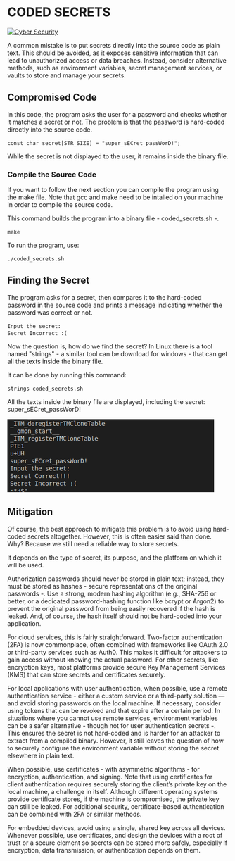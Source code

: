 # CODED SECRETS

<a href='' target="_blank"><img alt='Cyber Security' src='https://img.shields.io/badge/Cyber_Security-100000?style=for-the-badge&logo=Cyber Security&logoColor=B60000&labelColor=FFA200&color=FFA200'/></a>


A common mistake is to put secrets directly into the source code as plain text. This should be avoided, as it exposes sensitive information that can lead to unauthorized access or data breaches. Instead, consider alternative methods, such as environment variables, secret management services, or vaults to store and manage your secrets.

## Compromised Code
In this code, the program asks the user for a password and checks whether it matches a secret or not. The problem is that the password is hard-coded directly into the source code.

```shell
const char secret[STR_SIZE] = "super_sECret_passWorD!";
```

While the secret is not displayed to the user, it remains inside the binary file.

### Compile the Source Code
If you want to follow the next section you can compile the program using the make file. Note that gcc and make need to be intalled on your machine in order to compile the source code.

This command builds the program into a binary file - coded_secrets.sh -. 
```shell
make
```
To run the program, use:
```shell
./coded_secrets.sh
```

## Finding the Secret
The program asks for a secret, then compares it to the hard-coded password in the source code and prints a message indicating whether the password was correct or not.

```shell
Input the secret: 
Secret Incorrect :(
```

Now the question is, how do we find the secret? In Linux there is a tool named "strings" - a similar tool can be download for windows - that can get all the texts inside the binary file.

It can be done by running this command:
```shell
strings coded_secrets.sh
```
All the texts inside the binary file are displayed, including the secret: super_sECret_passWorD!

![alt text](image.png)


## Mitigation
Of course, the best approach to mitigate this problem is to avoid using hard-coded secrets altogether. However, this is often easier said than done. Why? Because we still need a reliable way to store secrets.

It depends on the type of secret, its purpose, and the platform on which it will be used. 

Authorization passwords should never be stored in plain text; instead, they must be stored as hashes - secure representations of the original passwords -. Use a strong, modern hashing algorithm (e.g., SHA-256 or better, or a dedicated password-hashing function like bcrypt or Argon2) to prevent the original password from being easily recovered if the hash is leaked. And, of course, the hash itself should not be hard-coded into your application. 

For cloud services, this is fairly straightforward. Two-factor authentication (2FA) is now commonplace, often combined with frameworks like OAuth 2.0 or third-party services such as Auth0. This makes it difficult for attackers to gain access without knowing the actual password. For other secrets, like encryption keys, most platforms provide secure Key Management Services (KMS) that can store secrets and certificates securely.

For local applications with user authentication, when possible, use a remote authentication service - either a custom service or a third-party solution — and avoid storing passwords on the local machine. If necessary, consider using tokens that can be revoked and that expire after a certain period. In situations where you cannot use remote services, environment variables can be a safer alternative - though not for user authentication secrets -. This ensures the secret is not hard-coded and is harder for an attacker to extract from a compiled binary. However, it still leaves the question of how to securely configure the environment variable without storing the secret elsewhere in plain text.

When possible, use certificates - with asymmetric algorithms - for encryption, authentication, and signing. Note that using certificates for client authentication requires securely storing the client’s private key on the local machine, a challenge in itself. Although different operating systems provide certificate stores, if the machine is compromised, the private key can still be leaked. For additional security, certificate-based authentication can be combined with 2FA or similar methods.

For embedded devices, avoid using a single, shared key across all devices. Whenever possible, use certificates, and design the devices with a root of trust or a secure element so secrets can be stored more safely, especially if encryption, data transmission, or authentication depends on them.
